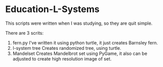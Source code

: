 # Education-L-Systems
This scripts were written when I was studying, so they are quit simple.

There are 3 scrits:

1. fern.py I've written it using python turtle, it just creates Barnsley fern.
2. l-system tree Creates randomized tree, using turtle.
3. Mandelset Creates Mandelbrot set using PyGame, it also can be adjusted to create high resolution image of set.
